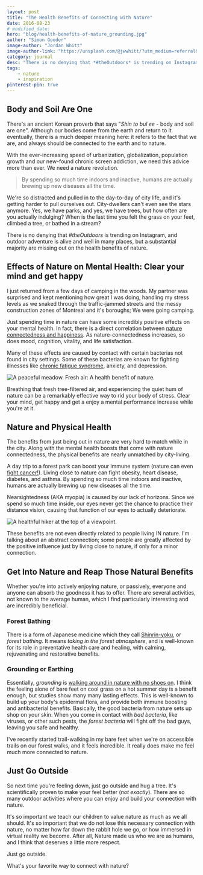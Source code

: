 ```yaml
---
layout: post
title: "The Health Benefits of Connecting with Nature"
date: 2016-08-23
# modified_date: 
hero: "blog/health-benefits-of-nature_grounding.jpg"
author: "Simon Gooder"
image-author: "Jordan Whitt"
image-author-link: "https://unsplash.com/@jwwhitt/?utm_medium=referral&utm_source=gohobo.co"
category: journal
desc: "There is no denying that *#theOutdoors* is trending on Instagram, but a substantial majority are missing out on the health benefits of nature."
tags: 
    - nature
    - inspiration
pinterest-pin: true
---
```


## Body and Soil Are One

There's an ancient Korean proverb that says "*Shin to bul ee* - body and soil are one". Although our bodies come from the earth and return to it eventually, there is a much deeper meaning here: it refers to the fact that we are, and always should be connected to the earth and to nature. 

With the ever-increasing speed of urbanization, globalization, population growth and our new-found chronic screen addiction, we need this advice more than ever. We need a nature revolution.  

> By spending so much time indoors and inactive, humans are actually brewing up new diseases all the time. 

We're so distracted and pulled in to the day-to-day of city life, and it's getting harder to pull ourselves out. City-dwellers can't even see the stars anymore. Yes, we have parks, and yes, we have trees, but how often are you actually indulging? When is the last time you felt the grass on your feet, climbed a tree, or bathed in a stream?

There is no denying that *#theOutdoors* is trending on Instagram, and outdoor adventure is alive and well in many places, but a substantial majority are missing out on the health benefits of nature.  


## Effects of Nature on Mental Health: Clear your mind and get happy

I just returned from a few days of camping in the woods. My partner was surprised and kept mentioning how great I was doing, handling my stress levels as we snaked through the traffic-jammed streets and the messy construction zones of Montreal and it's boroughs; We were going camping.  

Just spending time in nature can have some incredibly positive effects on your mental health. In fact, there is a direct correlation between [nature connectedness and happiness](http://www.ncbi.nlm.nih.gov/pubmed/25249992). As nature-connectedness increases, so does mood, cognition, vitality, and life satisfaction.  

Many of these effects are caused by contact with certain bacterias not found in city settings. Some of these bacterias are known for fighting illnesses like [chronic fatigue syndrome](http://www.ncbi.nlm.nih.gov/pubmed/12699726), anxiety, and depression. 

![A peaceful meadow. Fresh air: A health benefit of nature.](/assets/img/blog/health-benefits-of-nature_meadow.jpg)

Breathing that fresh tree-filtered air, and experiencing the quiet hum of nature can be a remarkably effective way to rid your body of stress. Clear your mind, get happy and get a enjoy a mental performance increase while you're at it.


## Nature and Physical Health

The benefits from just being out in nature are very hard to match while in the city. Along with the mental health boosts that come with nature connectedness, the physical benefits are nearly unmatched by city-living. 

A day trip to a forest park can boost your immune system (nature can even [fight cancer!](http://www.ncbi.nlm.nih.gov/pubmed/20487629)). Living close to nature can fight obesity, heart disease, diabetes, and asthma. By spending so much time indoors and inactive, humans are actually brewing up new diseases all the time. 

Nearsightedness (AKA myopia) is caused by our lack of horizons. Since we spend so much time inside, our eyes never get the chance to practice their distance vision, causing that function of our eyes to actually deteriorate.

![A healthful hiker at the top of a viewpoint.](/assets/img/blog/health-benefits-of-nature_hiking.jpg)

These benefits are not even directly related to people living IN nature. I'm talking about an abstract connection; some people are greatly affected by the positive influence just by living close to nature, if only for a minor connection.

## Get Into Nature and Reap Those Natural Benefits

Whether you're into actively enjoying nature, or passively, everyone and anyone can absorb the goodness it has to offer. There are several activities, not known to the average human, which I find particularly interesting and are incredibly beneficial.

### Forest Bathing
There is a form of Japanese medicine which they call [Shinrin-yoku](http://www.shinrin-yoku.org/shinrin-yoku.html), or *forest bathing*. It means *taking in the forest atmosphere*, and is well-known for its role in preventative health care and healing, with calming, rejuvenating and restorative benefits.

### Grounding or Earthing
Essentially, *grounding* is [walking around in nature with no shoes on](http://www.theglobeandmail.com/life/health-and-fitness/fitness/earthing-bare-feet-and-solid-ground-can-add-up-to-good-health/article12573997/). I think the feeling alone of bare feet on cool grass on a hot summer day is a benefit enough, but studies show many many lasting effects. This is well-known to build up your body's epidermal flora, and provide both immune boosting and antibacterial benefits. Basically, the good bacteria from nature sets up shop on your skin. When you come in contact with *bad bacteria*, like viruses, or other such pests, the *forest bacteria* will fight off the bad guys, leaving you safe and healthy.

I've recently started trail-walking in my bare feet when we're on accessible trails on our forest walks, and it feels incredible. It really does make me feel much more connected to nature.



## Just Go Outside

So next time you're feeling down, just go outside and hug a tree. It's scientifically proven to make your feel better (*not exactly*). There are so many outdoor activities where you can enjoy and build your connection with nature.

It's so important we teach our children to value nature as much as we all should. It's so important that we do not lose this necessary connection with nature, no matter how far down the rabbit hole we go, or how immersed in virtual reality we become. After all, Nature made us who we are as humans, and I think that deserves a little more respect. 

Just go outside.

What's your favorite way to connect with nature?
